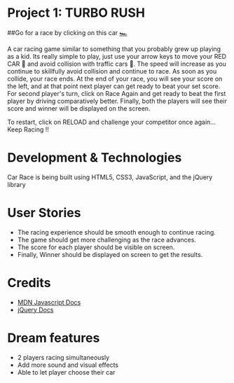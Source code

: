 #  Project 1: TURBO RUSH

##Go for a race by clicking on this car [🏎](https://mihir-naik.github.io/TURBO-RUSH/)



A car racing game similar to something that you probably grew up playing as a kid. Its really simple to play, just use your arrow keys to move your RED CAR 🚗 and avoid collision with traffic cars 🚙.
The speed will increase as you continue to skillfully avoid collision and continue to race. As soon as you collide, your race ends.
At the end of your race, you will see your score on the left, and at that point next player can get ready to beat your set score.
For second player's turn, click on Race Again and get ready to beat the first player by driving comparatively better.
Finally, both the players will see their score and winner will be displayed on the screen.

To restart, click on RELOAD and challenge your competitor once again... Keep Racing !!


# Development & Technologies

Car Race is being built using HTML5, CSS3, JavaScript, and the jQuery library


# User Stories

- The racing experience should be smooth enough to continue racing.
- The game should get more challenging as the race advances.
- The score for each player should be visible on screen.
- Finally, Winner should be displayed on screen to get the results.


 
  
# Credits

- [MDN Javascript Docs](https://developer.mozilla.org/en-US/docs/Web/JavaScript)
- [jQuery Docs](http://api.jquery.com/)



# Dream features

- 2 players racing simultaneously
- Add more sound and visual effects
- Able to let player choose their car




